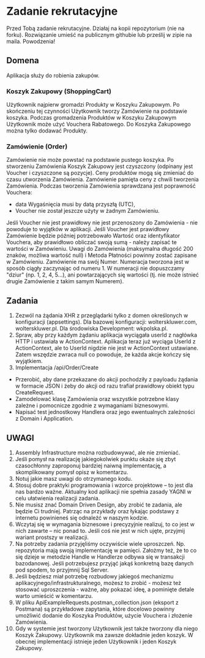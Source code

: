 # Zadanie rekrutacyjne
Przed Tobą zadanie rekrutacyjne. Działaj na kopii repozytorium (nie na forku). Rozwiązanie umieść na publicznym githubie lub prześlij w zipie na maila. Powodzenia!
## Domena
Aplikacja służy do robienia zakupów. 
### Koszyk Zakupowy (ShoppingCart)
Użytkownik najpierw gromadzi Produkty w Koszyku Zakupowym. Po skończeniu tej czynności Użytkownik tworzy Zamówienie na podstawie koszyka. Podczas gromadzenia Produktów w Koszyku Zakupowym Użytkownik może użyć Vouchera Rabatowego.
Do Koszyka Zakupowego można tylko dodawać Produkty.

### Zamówienie (Order)
Zamówienie nie może powstać na podstawie pustego koszyka.
Po stworzeniu Zamówienia Koszyk Zakupowy jest czyszczony (odpinany jest Voucher i czyszczone są pozycje).
Ceny produktów mogą się zmieniać do czasu utworzenia Zamówienia. Zamówienie pamięta ceny z chwili tworzenia Zamówienia. 
Podczas tworzenia Zamówienia sprawdzana jest poprawność Vouchera:
- data Wygaśnięcia musi by datą przyszłą (UTC),
- Voucher nie został jeszcze użyty w żadnym Zamówieniu.

Jeśli Voucher nie jest prawidłowy nie jest przenoszony do Zamówienia - nie powoduje to wyjątków w aplikacji. 
Jeśli Voucher jest prawidłowy Zamówienie będzie później potrzebowało Wartość oraz identyfikator Vouchera, aby prawidłowo obliczać swoją sumą - należy zapisać te wartości w Zamówieniu.
Uwagi do Zamówienia (maksymalna długość 200 znaków, możliwa wartość null) i Metoda Płatności powinny zostać zapisane w Zamówieniu.
Zamówienie ma swój Numer. Numeracja tworzona jest w sposób ciągły zaczynając od numeru 1. W numeracji nie dopuszczamy "dziur" (np. 1, 2, 4, 5...), ani powtarzających się wartości (tj. nie może istnieć drugie Zamówienie z takim samym Numerem).
## Zadania
1. Zezwól na żądania XHR z przeglądarki tylko z domen określonych w konfiguracji (appsettings).
Dla bazowej konfiguracji: wolterskluwer.com, wolterskluwer.pl.
Dla środowiska Development: wkpolska.pl.
2. Spraw, aby przy każdym żądaniu aplikacja wyciągała userId z nagłówka HTTP i ustawiała w ActionContext. Aplikacja teraz już wyciąga UserId z ActionContext, ale to UserId nigdzie nie jest w ActionContext ustawiane. Zatem wszędzie zwraca null co powoduje, że każda akcje kończy się wyjątkiem.
3. Implementacja /api/Order/Create
 - Przerobić, aby dane przekazane do akcji pochodziły z payloadu żądania w formacie JSON i żeby do akcji od razu trafiał prawidłowy obiekt typu CreateRequest.
 - Zamodelować klasę Zamówienia oraz wszystkie potrzebne klasy zależne i pomocnicze zgodnie z wymaganiami biznesowymi.
 - Napisać test jednostkowy Handlera oraz jego ewentualnych zależności z Domain i Application.

## UWAGI
1. Assembly Infrastructure można rozbudowywać, ale nie zmieniać.
2. Jeśli pomysł na realizację jakiegokolwiek punktu okaże się zbyt czasochłonny zaproponuj bardziej naiwną implementację, a skomplikowany pomysł
opisz w komentarzu.
3. Notuj jakie masz uwagi do otrzymanego kodu.
4. Stosuj dobre praktyki programowania i wzorce projektowe – to jest dla nas bardzo ważne. Aktualny kod aplikacji nie spełnia zasady YAGNI w celu ułatwienia realizacji zadania.
5. Nie musisz znać Domain Driven Design, aby zrobić te zadania, ale będzie Ci trudniej. Patrząc na przykłady oraz łykając podstawy z internetu powinieneś się odnaleźć w naszym kodzie.
6. Wczytaj się w wymagania biznesowe i precyzyjnie realizuj, to co  jest w nich zawarte – nic ponad to. Jeśli coś nie jest w nich ujęte, przyjmij wariant prostszy w realizacji.
7. Na potrzeby zadania przyjęliśmy oczywiście wiele uproszczeń. Np. repozytoria mają swoją implementację w pamięci. Założmy też, że to co się dzieje w metodzie Handle w Handlerze odbywa się w transakcji bazodanowej. Jeśli potrzebujesz przyjąć jakąś konkretną bazę danych pod spodem, to przyjmnij Sql Server.
8. Jeśli będziesz miał potrzebę rozbudowy jakiegoś mechanizmu aplikacyjnego/infrastrukturalnego, możesz to zrobić - możesz też stosować uproszczenia - ważne, aby pokazać ideę, a pominięte detale warto umieścić w komentarzu.
9. W pliku ApiExampleRequests.postman_collection.json (eksport z Postmana) są przykładowe zapytania, które docelowo powinny umożliwić dodanie do Koszyka Produktów, użycie Vouchera i złożenie Zamówienia.
10. Gdy w systemie jest tworzony Użytkownik jest także tworzony dla niego Koszyk Zakupowy. Użytkownik ma zawsze dokładnie jeden koszyk. W obecnej implementacji istnieje jeden Użytkownik i jeden Koszyk Zakupowy.
